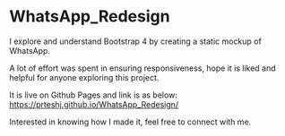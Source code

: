 # WhatsApp_Redesign
I explore and understand Bootstrap 4 by creating a static mockup of WhatsApp.

A lot of effort was spent in ensuring responsiveness, hope it is liked and helpful for anyone exploring this project.

It is live on Github Pages and link is as below:
https://prteshj.github.io/WhatsApp_Redesign/

Interested in knowing how I made it, feel free to connect with me.
